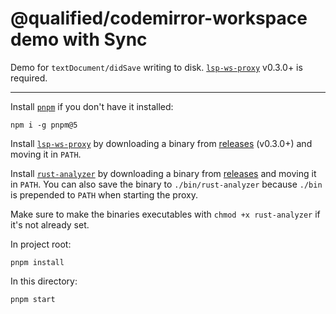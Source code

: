 # @qualified/codemirror-workspace demo with Sync

Demo for `textDocument/didSave` writing to disk.
[`lsp-ws-proxy`] v0.3.0+ is required.

---

Install [`pnpm`] if you don't have it installed:

```
npm i -g pnpm@5
```

Install [`lsp-ws-proxy`] by downloading a binary from [releases][proxy-releases] (v0.3.0+) and moving it in `PATH`.

Install [`rust-analyzer`] by downloading a binary from [releases][analyzer-releases] and moving it in `PATH`.
You can also save the binary to `./bin/rust-analyzer` because `./bin` is prepended to `PATH` when starting the proxy.

Make sure to make the binaries executables with `chmod +x rust-analyzer` if it's not already set.

In project root:

```
pnpm install
```

In this directory:

```
pnpm start
```

[`lsp-ws-proxy`]: https://github.com/qualified/lsp-ws-proxy
[proxy-releases]: https://github.com/qualified/lsp-ws-proxy/releases
[`rust-analyzer`]: https://github.com/rust-analyzer/rust-analyzer
[analyzer-releases]: https://github.com/rust-analyzer/rust-analyzer/releases
[`pnpm`]: https://pnpm.js.org/
